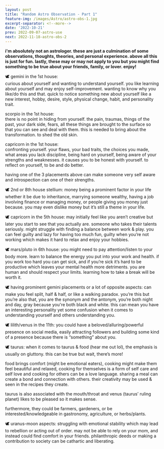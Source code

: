 ```yaml
---
layout: post
title: "Random Astro Observation - Part 1"
feature-img: /images/Astro/astro-obs-1.jpg
excerpt-separator: <!--more-->
date: '2022-10-21'
prev: 2022-09-07-astro-use
next: 2022-11-18-astro-obs-2
---
```

**i'm absolutely not an astrologer. these are just a culmination of some observations, thoughts, theories, and personal experience. above all this is just for fun.  lastly, these may or may not apply to you but you might find something to be true about your friends, family, or lover. enjoy!** 

🕊 gemini in the 1st house:  
curious about yourself and wanting to understand yourself. you like learning about yourself and may enjoy self-improvement. wanting to know why you like/do this and that. quick to notice something new about yourself like a new interest, hobby, desire, style, physical change, habit, and personality trait.

scorpio in the 1st house:  
there is no point in hiding from yourself. the pain, traumas, things of the past, your dark side, fears, all these things are brought to the surface so that you can see and deal with them. this is needed to bring about the transformation. to shed the old skin.

capricorn in the 1st house:  
confronting yourself. your flaws, your bad traits, the choices you made, what areas you lack discipline, being hard on yourself, being aware of your strengths and weaknesses. it causes you to be honest with yourself. to reflect on yourself, to be and do better. 

having one of the 3 placements above can make someone very self aware and introspection can one of their strengths.

🕊 2nd or 8th house stellium:  money being a prominent factor in your life whether it be due to inheritance, marrying someone wealthy, having a job involving finance or managing money, or people giving you money just because. you may even dislike money but it’s still a theme in your life.

🕊 capricorn in the 5th house:  may initially feel like you aren’t creative but later you start to see that you actually are. someone who takes their talents seriously. might struggle with finding a balance between work & play. you can feel guilty and lazy for having too much fun, guilty when you’re not working which makes it hard to relax and enjoy your hobbies.

🕊 mars/pluto in 6th house:  you might need to pay attention/listen to your body more. learn to balance the energy you put into your work and health. if you work too hard you can get sick, and if you’re sick it’s hard to be productive which leaves your mental health more detriments. you are human and should respect your limits. learning how to take a break will be worth it.

🕊 having prominent gemini placements or a lot of opposite aspects: can make you feel split, half & half, or like a walking paradox. you’re this but you’re also that, you are the synonym and the antonym, you’re both night and day, gray because you're both black and white. this can mean you have an interesting personality yet some confusion when it comes to understanding yourself and others understanding you.

🕊 lilith/venus in the 11th: you could have a beloved/alluring/powerful presence on social media, easily attracting followers and building some kind of a presence because there is “something” about you.

🕊 taurus: when it comes to taurus & food (hear me out lol), the emphasis is usually on gluttony. this can be true but wait, there’s more!

food brings comfort (might be emotional eaters), cooking might make them feel beautiful and relaxed, cooking for themselves is a form of self care and self love and cooking for others can be a love language. sharing a meal can create a bond and connection with others. their creativity may be used & seen in the recipes they create.

taurus is also associated with the mouth/throat and venus (taurus’ ruling planet) likes to be pleased so it makes sense.

furthermore, they could be farmers, gardeners, or be interested/knowledgeable in gastronomy, agriculture, or herbs/plants.

🕊 uranus-moon aspects:  struggling with emotional stability which may lead to rebellion or acting out of order. may not be able to rely on your mom, and instead could find comfort in your friends. philanthropic deeds or making a contribution to society can be cathartic and liberating.